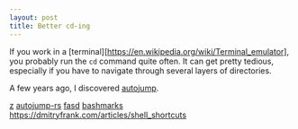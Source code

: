 ```yaml
---
layout: post
title: Better cd-ing
---
```


If you work in a [terminal][https://en.wikipedia.org/wiki/Terminal_emulator],
you probably run the `cd` command quite often. It can get pretty tedious,
especially if you have to navigate through several layers of directories.

A few years ago, I discovered [autojump](https://github.com/wting/autojump).

[z](https://github.com/rupa/z)
[autojump-rs](https://github.com/xen0n/autojump-rs)
[fasd](https://github.com/clvv/fasd)
[bashmarks](https://github.com/huyng/bashmarks)
https://dmitryfrank.com/articles/shell_shortcuts
